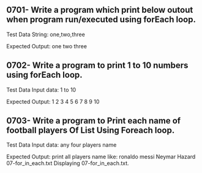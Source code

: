
## 0701- Write a program which print below outout when program run/executed using forEach loop.
Test Data
String: one,two,three

Expected Output:
one
two
three

## 0702- Write a program to print 1 to 10 numbers using forEach loop.
Test Data
Input data: 1 to 10

Expected Output:
1
2
3
4
5
6
7
8
9
10

## 0703- Write a program to Print each name of football players Of List Using Foreach loop.
Test Data
Input data: any four players name

Expected Output:
print all players name like:
ronaldo
messi
Neymar
Hazard
07-for_in_each.txt
Displaying 07-for_in_each.txt.